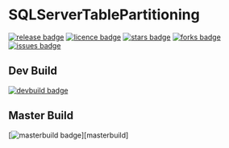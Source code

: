 # SQLServerTablePartitioning

[![release badge]][release]
[![licence badge]][licence]
[![stars badge]][stars]
[![forks badge]][forks]
[![issues badge]][issues]

## Dev Build

[![devbuild badge]][devbuild]

## Master Build

[![masterbuild badge]][masterbuild]

[licence badge]:https://img.shields.io/badge/license-MIT-blue.svg
[stars badge]:https://img.shields.io/github/stars/mzolonk/SQLServerTablePartitioning.svg
[forks badge]:https://img.shields.io/github/forks/mzolonk/SQLServerTablePartitioning.svg
[issues badge]:https://img.shields.io/github/issues/mzolonk/SQLServerTablePartitioning.svg
[release badge]:https://img.shields.io/github/release/mzolonk/SQLServerTablePartitioning.svg

[devbuild badge]:https://ci.appveyor.com/api/projects/status/l7vbq4q6x86rgmtd?svg=true&branch=DEV
[masterbuild badge]:https://ci.appveyor.com/api/projects/status/l7vbq4q6x86rgmtd?svg=true&branch=master

[licence]:https://github.com/mzolonk/SQLServerTablePartitioning/blob/master/LICENSE.md
[stars]:https://github.com/mzolonk/SQLServerTablePartitioning/stargazers
[forks]:https://github.com/mzolonk/SQLServerTablePartitioning/network
[issues]:https://github.com/mzolonk/SQLServerTablePartitioning/issues
[release]:https://github.com/mzolonk/SQLServerTablePartitioning/releases
[devbuild]:
[masterbuild]:
